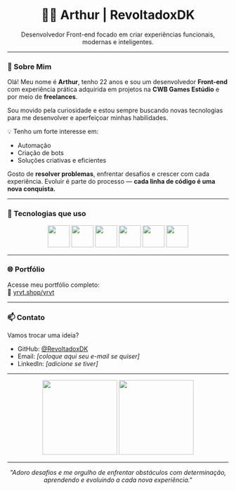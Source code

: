 <h1 align="center">👨‍💻 Arthur | RevoltadoxDK</h1>
<p align="center">Desenvolvedor Front-end focado em criar experiências funcionais, modernas e inteligentes.</p>

---

### 🧠 Sobre Mim

Olá! Meu nome é **Arthur**, tenho 22 anos e sou um desenvolvedor **Front-end** com experiência prática adquirida em projetos na **CWB Games Estúdio** e por meio de **freelances**.

Sou movido pela curiosidade e estou sempre buscando novas tecnologias para me desenvolver e aperfeiçoar minhas habilidades.

💡 Tenho um forte interesse em:
- Automação
- Criação de bots
- Soluções criativas e eficientes

Gosto de **resolver problemas**, enfrentar desafios e crescer com cada experiência. Evoluir é parte do processo — **cada linha de código é uma nova conquista.**

---

### 🚀 Tecnologias que uso

<div align="center">
  <img src="https://cdn.jsdelivr.net/gh/devicons/devicon/icons/html5/html5-original.svg" width="50px" />
  <img src="https://cdn.jsdelivr.net/gh/devicons/devicon/icons/css3/css3-original.svg" width="50px" />
  <img src="https://cdn.jsdelivr.net/gh/devicons/devicon/icons/javascript/javascript-original.svg" width="50px" />
  <img src="https://cdn.jsdelivr.net/gh/devicons/devicon/icons/python/python-original.svg" width="50px" />
  <img src="https://cdn.jsdelivr.net/gh/devicons/devicon/icons/mongodb/mongodb-original.svg" width="50px" />
  <img src="https://cdn.jsdelivr.net/gh/devicons/devicon/icons/nodejs/nodejs-original.svg" width="50px" />
</div>

---

### 🌐 Portfólio

Acesse meu portfólio completo:  
🔗 [yrvt.shop/yrvt](https://yrvt.shop/yrvt)

---

### 📫 Contato

Vamos trocar uma ideia?

- GitHub: [@RevoltadoxDK](https://github.com/RevoltadoxDK)
- Email: *[coloque aqui seu e-mail se quiser]*
- LinkedIn: *[adicione se tiver]*

---

<p align="center">
  <img height="170em" src="https://github-readme-stats.vercel.app/api?username=RevoltadoxDK&show_icons=true&theme=tokyonight" />
  <img height="170em" src="https://github-readme-stats.vercel.app/api/top-langs/?username=RevoltadoxDK&layout=compact&theme=tokyonight"/>
</p>

---

<p align="center"><em>"Adoro desafios e me orgulho de enfrentar obstáculos com determinação, aprendendo e evoluindo a cada nova experiência."</em></p>
